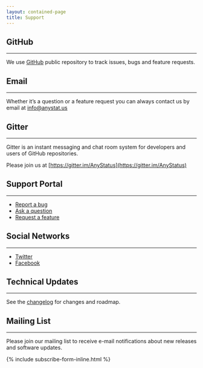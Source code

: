 ```yaml
---
layout: contained-page
title: Support
---
```


## GitHub
------------
We use [GitHub](https://github.com/AnyStatus/Support/issues) public repository to track issues, bugs and feature requests.

## Email
------------
Whether it’s a question or a feature request you can always contact us by email at [info@anystat.us](mailto:info@anystat.us)

## Gitter
------------
Gitter is an instant messaging and chat room system for developers and users of GitHub repositories.

Please join us at [https://gitter.im/AnyStatus](https://gitter.im/AnyStatus)

## Support Portal
------------
- [Report a bug](https://anystatus.helprace.com/s1-general/problems)
- [Ask a question](https://anystatus.helprace.com/s1-general/questions)
- [Request a feature](https://anystatus.helprace.com/s1-general/ideas)

## Social Networks
------------
- [Twitter](https://twitter.com/AnyStatusApp)
- [Facebook](https://www.facebook.com/AnyStatusApp)

## Technical Updates
------------
See the [changelog](/changelog) for changes and roadmap.

## Mailing List
------------
Please join our mailing list to receive e-mail notifications about new releases and software updates.

{% include subscribe-form-inline.html %}
